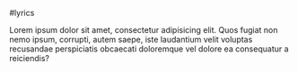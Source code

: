 
#lyrics

Lorem ipsum dolor sit amet, consectetur adipisicing elit. Quos fugiat non nemo ipsum, corrupti, autem saepe, iste laudantium velit voluptas recusandae perspiciatis obcaecati doloremque vel dolore ea consequatur a reiciendis?
